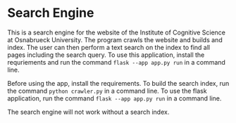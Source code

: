# Search Engine

This is a search engine for the website of the Institute of Cognitive Science at Osnabrueck University. The program crawls the website and builds and index. The user can then perform a text search on the index to find all pages including the search query. To use this application, install the requriements and run the command ```flask --app app.py run``` in a command line. 

Before using the app, install the requirements.
To build the search index, run the command ```python crawler.py``` in a command line.
To use the flask application, run the command ```flask --app app.py run``` in a command line.

The search engine will not work without a search index.